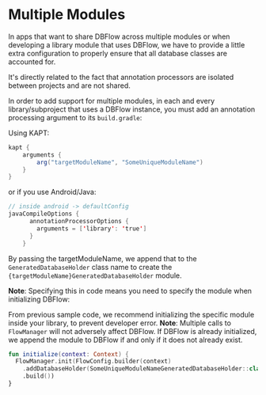 # Multiple Modules

In apps that want to share DBFlow across multiple modules or when developing a library module that uses DBFlow, we have to provide a little extra configuration to properly ensure that all database classes are accounted for.

It's directly related to the fact that annotation processors are isolated between projects and are not shared.

In order to add support for multiple modules, in each and every library/subproject that uses a DBFlow instance, you must add an annotation processing argument to its `build.gradle`:

Using KAPT:

```java
kapt {
    arguments {
        arg("targetModuleName", "SomeUniqueModuleName")
    }
}
```

or if you use Android/Java:

```java
// inside android -> defaultConfig
javaCompileOptions {
      annotationProcessorOptions {
        arguments = ['library': 'true']
      }
    }
```

By passing the targetModuleName, we append that to the `GeneratedDatabaseHolder` class name to create the `{targetModuleName}GeneratedDatabaseHolder` module. 

**Note**: Specifying this in code means you need to specify the module when initializing DBFlow:

From previous sample code, we recommend initializing the specific module inside your library, to prevent developer error. **Note**: Multiple calls to `FlowManager` will not adversely affect DBFlow. If DBFlow is already initialized, we append the module to DBFlow if and only if it does not already exist.

```kotlin
fun initialize(context: Context) {
  FlowManager.init(FlowConfig.builder(context)
    .addDatabaseHolder(SomeUniqueModuleNameGeneratedDatabaseHolder::class)
    .build())
}
```

